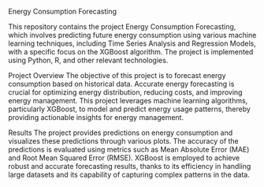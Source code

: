 Energy Consumption Forecasting


This repository contains the project Energy Consumption Forecasting, which involves predicting future energy consumption using various machine learning techniques, including Time Series Analysis and Regression Models, with a specific focus on the XGBoost algorithm. The project is implemented using Python, R, and other relevant technologies.



Project Overview
The objective of this project is to forecast energy consumption based on historical data. Accurate energy forecasting is crucial for optimizing energy distribution, reducing costs, and improving energy management. This project leverages machine learning algorithms, particularly XGBoost, to model and predict energy usage patterns, thereby providing actionable insights for energy management.


Results
The project provides predictions on energy consumption and visualizes these predictions through various plots. The accuracy of the predictions is evaluated using metrics such as Mean Absolute Error (MAE) and Root Mean Squared Error (RMSE). XGBoost is employed to achieve robust and accurate forecasting results, thanks to its efficiency in handling large datasets and its capability of capturing complex patterns in the data.
